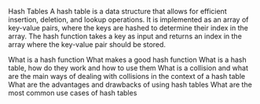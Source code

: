 Hash Tables
A hash table is a data structure that allows for efficient insertion, deletion, and lookup operations. It is implemented as an array of key-value pairs, where the keys are hashed to determine their index in the array. The hash function takes a key as input and returns an index in the array where the key-value pair should be stored.

What is a hash function
What makes a good hash function
What is a hash table, how do they work and how to use them
What is a collision and what are the main ways of dealing with collisions in the context of a hash table
What are the advantages and drawbacks of using hash tables
What are the most common use cases of hash tables
